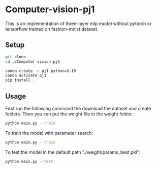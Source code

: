 # Computer-vision-pj1

This is an implementation of three-layer mlp model without pytorch or tensorflow trained on fashion-mnist dataset.

## Setup

``` sh
git clone 
cd ./Computer-vision-pj1

conda create -n pj1 python=3.10
conda activate pj1
pip install .
```

## Usage

First run the following command the download the dataset and create folders. Then you can put the weight file in the weight folder.

``` sh
python main.py --train
```

To train the model with parameter search:

``` sh
python main.py --train
```

To test the model in the default path "./weight/params_best.pkl":

``` sh
python main.py --test
```